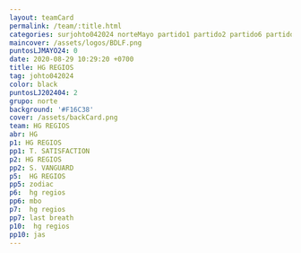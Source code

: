 ```yaml
---
layout: teamCard
permalink: /team/:title.html
categories: surjohto042024 norteMayo partido1 partido2 partido6 partido5 partido7 partido10
maincover: /assets/logos/BDLF.png
puntosLJMAYO24: 0
date: 2020-08-29 10:29:20 +0700
title: HG REGIOS
tag: johto042024
color: black
puntosLJ202404: 2
grupo: norte
background: '#F16C38'
cover: /assets/backCard.png
team: HG REGIOS
abr: HG
p1: HG REGIOS
pp1: T. SATISFACTION
p2: HG REGIOS
pp2: S. VANGUARD
p5:  HG REGIOS
pp5: zodiac
p6:  hg regios
pp6: mbo
p7:  hg regios
pp7: last breath
p10:  hg regios
pp10: jas
---
```



